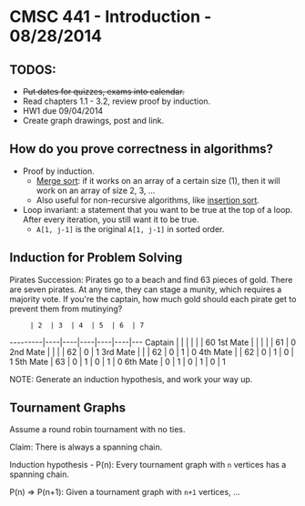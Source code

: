 # CMSC 441 - Introduction - 08/28/2014

## TODOS:
* ~~Put dates for quizzes, exams into calendar.~~
* Read chapters 1.1 - 3.2, review proof by induction.
* HW1 due 09/04/2014
* Create graph drawings, post and link.

## How do you prove correctness in algorithms?
* Proof by induction.
    * [Merge sort](http://en.wikipedia.org/wiki/Merge_Sort): if it works on an array of a certain size (1), then it will
        work on an array of size 2, 3, ...
    * Also useful for non-recursive algorithms, like [insertion sort](http://en.wikipedia.org/wiki/Insertion_Sort).
* Loop invariant: a statement that you want to be true at the top of a loop.
    After every iteration, you still want it to be true.
    * `A[1, j-1]` is the original `A[1, j-1]` in sorted order.

## Induction for Problem Solving
Pirates Succession: Pirates go to a beach and find 63 pieces of gold. There are
seven pirates. At any time, they can stage a munity, which requires a majority
vote. If you're the captain, how much gold should each pirate get to prevent
them from mutinying?

         | 2  | 3  | 4  | 5  | 6  | 7
---------|----|----|----|----|----|---
Captain  |    |    |    |    |    | 60
1st Mate |    |    |    |    | 61 |  0
2nd Mate |    |    |    | 62 |  0 |  1
3rd Mate |    |    | 62 |  0 |  1 |  0
4th Mate |    | 62 |  0 |  1 |  0 |  1
5th Mate | 63 |  0 |  1 |  0 |  1 |  0
6th Mate | 0  |  1 |  0 |  1 |  0 |  1

NOTE: Generate an induction hypothesis, and work your way up.

## Tournament Graphs
Assume a round robin tournament with no ties.

Claim: There is always a spanning chain.

Induction hypothesis - P(n): Every tournament graph with `n` vertices has a spanning
chain.

P(n) => P(n+1): Given a tournament graph with `n+1` vertices, ...
